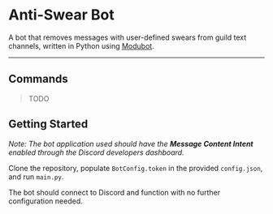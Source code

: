 # Anti-Swear Bot

A bot that removes messages with user-defined swears from guild text channels, written in Python using [Modubot](https://github.com/wow13524/discord-modubot).

---

## Commands
> TODO

## Getting Started
*Note: The bot application used should have the **Message Content Intent** enabled through the Discord developers dashboard.*

Clone the repository, populate `BotConfig.token` in the provided `config.json`, and run `main.py`.

The bot should connect to Discord and function with no further configuration needed.